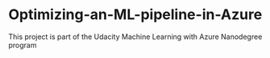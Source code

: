 # Optimizing-an-ML-pipeline-in-Azure
This project is part of the Udacity Machine Learning with Azure Nanodegree program

